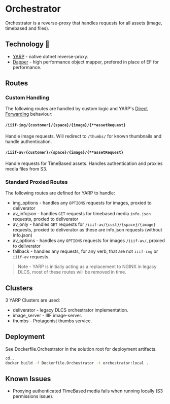 ﻿# Orchestrator

Orchestrator is a reverse-proxy that handles requests for all assets (image, timebased and files).

## Technology :robot:

* [YARP](https://microsoft.github.io/reverse-proxy/) - native dotnet reverse-proxy.
* [Dapper](https://github.com/DapperLib/Dapper) - high performance object mapper, prefered in place of EF for performance.

## Routes

### Custom Handling

The following routes are handled by custom logic and YARP's [Direct Forwarding](https://microsoft.github.io/reverse-proxy/articles/direct-forwarding.html) behaviour:

#### `/iiif-img/{customer}/{space}/{image}/{**assetRequest}`

Handle image requests. Will redirect to `/thumbs/` for known thumbnails and handle authentication.

#### `/iiif-av/{customer}/{space}/{image}/{**assetRequest}`

Handle requests for TimeBased assets. Handles authentication and proxies media files from S3.

### Standard Proxied Routes

The following routes are defined for YARP to handle:

* img_options - handles any `OPTIONS` requests for images, proxied to deliverator
* av_infojson - handles `GET` requests for timebased media `info.json` requests, proxied to deliverator
* av_only - handles `GET` requests for `/iiif-av/{cust}/{space}/{image}` requests, proxied to deliverator as these are info.json requests (without info.json)
* av_options - handles any `OPTIONS` requests for images `/iiif-av/`, proxied to deliverator
* fallback - handles any requests, for any verb, that are not `iiif-img` or `iiif-av` requests.

> Note - YARP is initially acting as a replacement to NGINX in legacy DLCS, most of these routes will be removed in time.

## Clusters

3 YARP Clusters are used:

* deliverator - legacy DLCS orchestrator implementation.
* image_server - IIIF image-server.
* thumbs - Protagonist thumbs service.

## Deployment

See Dockerfile.Orchestrator in the solution root for deployment artifacts.

```bash
cd..
docker build -f Dockerfile.Orchestrator -t orchestrator:local .
```

## Known Issues

* Proxying authenticated TimeBased media fails when running locally (S3 permissions issue).